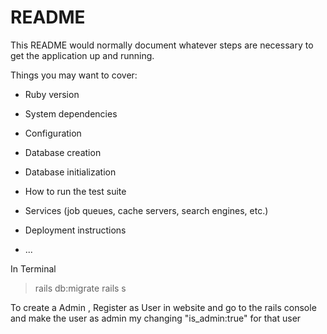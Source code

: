 # README

This README would normally document whatever steps are necessary to get the
application up and running.

Things you may want to cover:

* Ruby version

* System dependencies

* Configuration

* Database creation

* Database initialization

* How to run the test suite

* Services (job queues, cache servers, search engines, etc.)

* Deployment instructions

* ...

In Terminal
>rails db:migrate
>rails s

To create a Admin , Register as User in website and go to the rails console 
and make the user as admin my changing "is_admin:true" for that user


